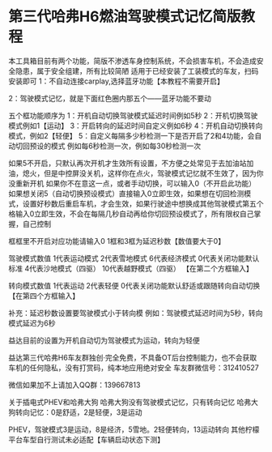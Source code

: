 # 第三代哈弗H6燃油驾驶模式记忆简版教程


本工具箱目前有两个功能，简版不渗透车身控制系统，不会损害车机，不会造成安全隐患，属于安全组建，所有比较简陋
适用于已经安装了工装模式的车友，扫码安装即可
1：不自动连接carplay,选择蓝牙功能【本教程不需要开启】

2：驾驶模式记忆，就是下面红色圈内那五个——蓝牙功能不要动


五个框功能顺序为
1：开机自动切换驾驶模式延迟时间例如5秒
2：开机切换驾驶模式例如1【运动】
3：开启转向的延迟时间自定义例如6秒
4：开机自动切换转向模式，例如2【轻便】
5：自定义每隔多少秒检测一下是否开启了2和4功能，会自动切回预设的模式
例如每6秒检测一次，例如每30秒检测一次

如果5不开启，只默认再次开机才生效所有设置，不方便之处常见于去加油站加油，熄火，但是中控屏没关机，这样你在点火，驾驶模式记忆就不生效了，因为你没重新开机
如果你不在意这一点，或者手动切换，可以输入0（不开启此功能）
如果想关闭5（自动切换预设模式）直接输入0立即生效，如果想在切回检测模式，设置好秒数后重启车机，才会生效，如果行驶途中想换成其他驾驶模式第五个格输入0立即生效，不会在每隔几秒自动再给你切回预设模式了，所有限权自己掌握，自己控制

框框里不开启对应功能请输入0 
1框和3框为延迟秒数【数值要大于0】 

驾驶模式数值
1代表运动模式
2代表雪地模式
6代表经济模式
0代表关闭功能默认标准
4代表沙地模式（四驱）
10代表越野模式（四驱）
【在第二个方框输入】

转向模式数值
1代表运动
2代表轻便
0代表关闭功能默认舒适或跟随转向自动切换
【在第四个方框输入】

补充：延迟秒数设置要驾驶模式小于转向模
例如：驾驶模式延迟时间为5秒，转向模式延迟为6秒


益达目前的设置为开机自动切为驾驶模式为运动，转向为轻便


益达第三代哈弗H6车友群独创·完全免费，不具备OT后台控制能力，也不会获取车机的任何隐私，没有打赏码，纯本地应用绝对安全
车友群微信号：312410527

微信如果加不上请加入QQ群：139667813




关于插电式PHEV和哈弗大狗
哈弗大狗没有驾驶模式记忆，只有转向记忆
哈弗大狗转向记忆：0是舒适，2是轻便，3是运动

PHEV，驾驶模式3是运动，8是经济，5雪地。2轻便转向，13运动转向
其他柠檬平台车型自行测试未必适配【车辆启动状态下测】

